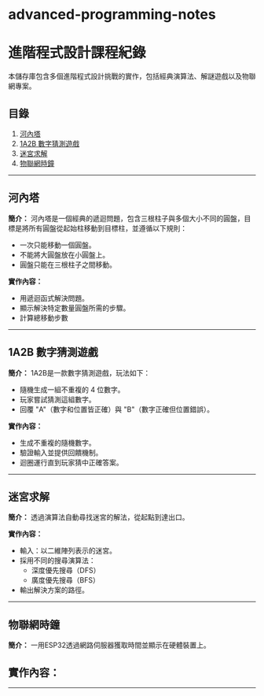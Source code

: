 # advanced-programming-notes
# 進階程式設計課程紀錄

本儲存庫包含多個進階程式設計挑戰的實作，包括經典演算法、解謎遊戲以及物聯網專案。

## 目錄
1. [河內塔](#河內塔)
2. [1A2B 數字猜測遊戲](#1a2b-數字猜測遊戲)
3. [迷宮求解](#迷宮求解)
4. [物聯網時鐘](#物聯網時鐘)

---

## 河內塔
**簡介：**
河內塔是一個經典的遞迴問題，包含三根柱子與多個大小不同的圓盤，目標是將所有圓盤從起始柱移動到目標柱，並遵循以下規則：
- 一次只能移動一個圓盤。
- 不能將大圓盤放在小圓盤上。
- 圓盤只能在三根柱子之間移動。

**實作內容：**
- 用遞迴函式解決問題。
- 顯示解決特定數量圓盤所需的步驟。
- 計算總移動步數

---

## 1A2B 數字猜測遊戲
**簡介：**
1A2B是一款數字猜測遊戲，玩法如下：
- 隨機生成一組不重複的 4 位數字。
- 玩家嘗試猜測這組數字。
- 回覆 "A"（數字和位置皆正確）與 "B"（數字正確但位置錯誤）。

**實作內容：**
- 生成不重複的隨機數字。
- 驗證輸入並提供回饋機制。
- 迴圈運行直到玩家猜中正確答案。

---

## 迷宮求解
**簡介：**
透過演算法自動尋找迷宮的解法，從起點到達出口。

**實作內容：**
- 輸入：以二維陣列表示的迷宮。
- 採用不同的搜尋演算法：
  - 深度優先搜尋（DFS）
  - 廣度優先搜尋（BFS）
- 輸出解決方案的路徑。

---

## 物聯網時鐘
**簡介：**
一用ESP32透過網路伺服器獲取時間並顯示在硬體裝置上。

**實作內容：**
- 

---


